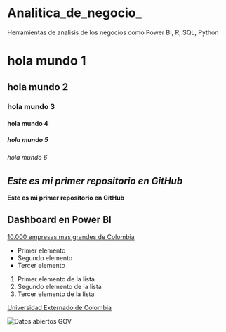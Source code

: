 # Analitica_de_negocio_
Herramientas de analisis de los negocios como Power BI, R, SQL, Python

# hola mundo 1
## hola mundo 2
### hola mundo 3
#### hola mundo 4
##### hola mundo 5
###### hola mundo 6

## *Este es mi primer repositorio en GitHub*
**Este es mi primer repositorio en GitHub**

## Dashboard en Power BI 
[10.000 empresas mas grandes de Colombia](https://drive.google.com/drive/folders/1-xAGDXSV8M6T0NrmgIpsa91aDqCnt8La?usp=drive_link)

* Primer elemento
* Segundo elemento
* Tercer elemento

1. Primer elemento de la lista
2. Segundo elemento de la lista
3. Tercer elemento de la lista

[Universidad Externado de Colombia](https://www.uexternado.edu.co/)

![Datos abiertos GOV](https://govco-prod-webutils.s3.amazonaws.com/uploads/2022-12-13/d50f15a1-7851-407a-98c4-5bb14ee301ae-1imagen_noticia.svg)
